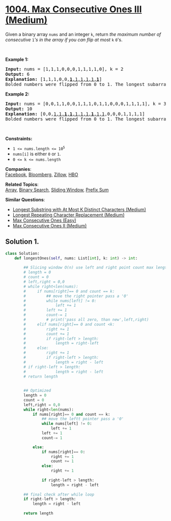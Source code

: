 # [1004. Max Consecutive Ones III (Medium)](https://leetcode.com/problems/max-consecutive-ones-iii/)

<p>Given a binary array <code>nums</code> and an integer <code>k</code>, return <em>the maximum number of consecutive </em><code>1</code><em>'s in the array if you can flip at most</em> <code>k</code> <code>0</code>'s.</p>

<p>&nbsp;</p>
<p><strong>Example 1:</strong></p>

<pre><strong>Input:</strong> nums = [1,1,1,0,0,0,1,1,1,1,0], k = 2
<strong>Output:</strong> 6
<strong>Explanation:</strong> [1,1,1,0,0,<u><strong>1</strong>,1,1,1,1,<strong>1</strong></u>]
Bolded numbers were flipped from 0 to 1. The longest subarray is underlined.</pre>

<p><strong>Example 2:</strong></p>

<pre><strong>Input:</strong> nums = [0,0,1,1,0,0,1,1,1,0,1,1,0,0,0,1,1,1,1], k = 3
<strong>Output:</strong> 10
<strong>Explanation:</strong> [0,0,<u>1,1,<strong>1</strong>,<strong>1</strong>,1,1,1,<strong>1</strong>,1,1</u>,0,0,0,1,1,1,1]
Bolded numbers were flipped from 0 to 1. The longest subarray is underlined.
</pre>

<p>&nbsp;</p>
<p><strong>Constraints:</strong></p>

<ul>
	<li><code>1 &lt;= nums.length &lt;= 10<sup>5</sup></code></li>
	<li><code>nums[i]</code> is either <code>0</code> or <code>1</code>.</li>
	<li><code>0 &lt;= k &lt;= nums.length</code></li>
</ul>


**Companies**:  
[Facebook](https://leetcode.com/company/facebook), [Bloomberg](https://leetcode.com/company/bloomberg), [Zillow](https://leetcode.com/company/zillow), [HBO](https://leetcode.com/company/hbo)

**Related Topics**:  
[Array](https://leetcode.com/tag/array/), [Binary Search](https://leetcode.com/tag/binary-search/), [Sliding Window](https://leetcode.com/tag/sliding-window/), [Prefix Sum](https://leetcode.com/tag/prefix-sum/)

**Similar Questions**:
* [Longest Substring with At Most K Distinct Characters (Medium)](https://leetcode.com/problems/longest-substring-with-at-most-k-distinct-characters/)
* [Longest Repeating Character Replacement (Medium)](https://leetcode.com/problems/longest-repeating-character-replacement/)
* [Max Consecutive Ones (Easy)](https://leetcode.com/problems/max-consecutive-ones/)
* [Max Consecutive Ones II (Medium)](https://leetcode.com/problems/max-consecutive-ones-ii/)

## Solution 1.

```python
class Solution:
    def longestOnes(self, nums: List[int], k: int) -> int:
        
        ## Slicing window O(n) use left and right point count max length of 1s with k zero
        # length = 0
        # count = 0
        # left,right = 0,0
        # while right<len(nums):
        #     if nums[right]== 0 and count == k:
        #         ## move the right pointer pass a '0'
        #         while nums[left] != 0:
        #             left += 1
        #         left += 1
        #         count-= 1
        #         # print('pass all zero, than new',left,right)
        #     elif nums[right]== 0 and count <k:
        #         right += 1
        #         count += 1
        #         if right-left > length:
        #             length = right-left
        #     else:
        #         right += 1
        #         if right-left > length:
        #             length = right - left
        # if right-left > length:
        #             length = right - left
        # return length
    
    
        ## Optimized
        length = 0
        count = 0
        left,right = 0,0
        while right<len(nums):
            if nums[right]== 0 and count == k:
                ## move the leftt pointer pass a '0'
                while nums[left] != 0:
                    left += 1
                left += 1
                count-= 1

            else:
                if nums[right]== 0:
                    right += 1
                    count += 1
                else:
                    right += 1
                    
                if right-left > length:
                    length = right - left
                   
        ## final check after while loop
        if right-left > length:
            length = right - left
            
        return length        
            
                
        
```